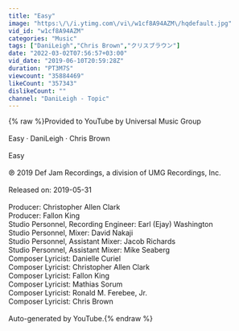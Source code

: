 ```yaml
---
title: "Easy"
image: "https:\/\/i.ytimg.com\/vi\/w1cf8A94AZM\/hqdefault.jpg"
vid_id: "w1cf8A94AZM"
categories: "Music"
tags: ["DaniLeigh","Chris Brown","クリスブラウン"]
date: "2022-03-02T07:56:57+03:00"
vid_date: "2019-06-10T20:59:28Z"
duration: "PT3M7S"
viewcount: "35884469"
likeCount: "357343"
dislikeCount: ""
channel: "DaniLeigh - Topic"
---
```

{% raw %}Provided to YouTube by Universal Music Group<br /><br />Easy · DaniLeigh · Chris Brown<br /><br />Easy<br /><br />℗ 2019 Def Jam Recordings, a division of UMG Recordings, Inc.<br /><br />Released on: 2019-05-31<br /><br />Producer: Christopher Allen Clark<br />Producer: Fallon King<br />Studio  Personnel, Recording  Engineer: Earl (Ejay) Washington<br />Studio  Personnel, Mixer: David Nakaji<br />Studio  Personnel, Assistant  Mixer: Jacob Richards<br />Studio  Personnel, Assistant  Mixer: Mike Seaberg<br />Composer  Lyricist: Danielle Curiel<br />Composer  Lyricist: Christopher Allen Clark<br />Composer  Lyricist: Fallon King<br />Composer  Lyricist: Mathias Sorum<br />Composer  Lyricist: Ronald M. Ferebee, Jr.<br />Composer  Lyricist: Chris Brown<br /><br />Auto-generated by YouTube.{% endraw %}
